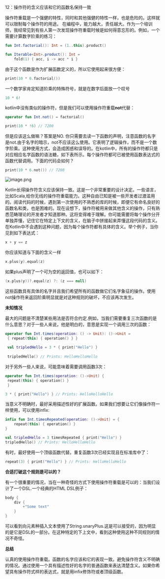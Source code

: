 12：操作符的含义应该和它的函数名保持一致

操作符重载是一个强健的特性，同时和其他强健的特性一样，也是危险的。这样就可以限制每个操作符的用途。
在编程中，能力越大，责任越大。作为一个培训师，我经常见到有些人第一次发现操作符重载时候是如何得意忘形的。例如，一个需要计算数字阶乘的练习：
```kotlin
fun Int.factorial(): Int = (1..this).product()

fun Iterable<Int>.product(): Int =
    fold(1) { acc, i -> acc * i }
```
由于这个函数是作为扩展函数定义的，所以它使用起来很方便：
```kotlin
print(10 * 6.factorial())
```
一个数学家肯定知道阶乘的特殊符号，就是在数字后面放一个叹号
```kotlin
10 * 6!
```
kotlin中没有类似的操作符，但是我们可以使用操作符重载**not**代替：
```kotlin
operator fun Int.not() = factorial()

print(10 * !6) // 7200
```
但是应该这么做嘛？答案是NO. 你只需要去读一下函数的声明，注意函数的名字是not.由于名字的暗示，not不应该这么使用。它表明了逻辑操作，而不是一个数字阶乘。这种使用方式，会造成困惑和误导的。在kotlin中，所有的操作符都只是对应相应名字函数的语法糖，如下表所示。每个操作符都可已被使用函数表达式的函数代替调用。下面的代码会如何？
```kotlin
print(10 * 6.not()) // 7200
```

![image.png](https://cdn.nlark.com/yuque/0/2022/png/10378482/1655020864450-9721d129-6443-4fa7-82b5-95c788c6ed94.png#clientId=u5d8a227a-8170-4&crop=0&crop=0&crop=1&crop=1&from=paste&height=486&id=ufda01218&margin=%5Bobject%20Object%5D&name=image.png&originHeight=972&originWidth=696&originalType=binary&ratio=1&rotation=0&showTitle=false&size=267307&status=done&style=none&taskId=u1e1e6545-a37c-4a8c-b6fc-268715bac56&title=&width=348)

Kotlin长得操作符含义应该保持一致。这是一个非常重要的设计决定。一些语言，比如Scala,给你无线的操作符重载能力。这种自由已知是被一些开发者过渡滥用的。阅读代码的时候，遇到第一次使用的不熟悉的库的时候，即便它有命名良好的函数名和类，也是困难的。现在设想下，操作符被用来做其他含义的操作，只有熟悉范畴理论的开发者才知道那种。这将变得难于理解。你可能需要将每个操作分开单独弄懂，记住它在特定上下文的含义，在脑子中拼接起来弄懂这段代码的含义。在Kotlin中不会遇到这种问题，因为每个操作符都有具体的含义。举个例子，当你见到如下表达式：
```kotlin
x + y == z
```
你应该知道与下面的含义一样
```kotlin
x.plus(y).equal(z)
```
如果plus声明了一个可为空的返回值，也可以如下：
```kotlin
(x.plus(y))?.equal(z) ?: (z === null)
```
这些函数具有具体的名字并且我们希望所有的函数做它们名字象征的操作。使用not操作符来返回阶乘明显就是对这种规则的破坏，不应该再次发生。

**未知情况**

最大的问题是不清楚某些用法是否符合约定.例如，当我们需要重复三次函数的是什么意思？对于一些人来说，他是明白的，意思是实现一个调用三次的函数：
```kotlin
operator fun Int.times(operation: () -> Unit): ()->Unit =
 { repeat(this) { operation() } }
 
 val tripledHello = 3 * { print("Hello") }
 
 tripledHello() // Prints: HelloHelloHello
```
对于另外一些人来说，可能意味着需要调用函数3次：
```kotlin
operator fun Int.times(operation: ()->Unit) {
 repeat(this) { operation() }
 } 

3 * { print("Hello") } // Prints: HelloHelloHello
```
当意义不明确时，最好采用描述性好的扩展函数。如果我们想要让它们像操作符一样使用，可以使用infix:
```kotlin
infix fun Int.timesRepeated(operation: ()->Unit) = {
    repeat(this) { operation() }
}

val tripledHello = 3 timesRepeated { print("Hello") }
tripledHello() // Prints: HelloHelloHello
```
有时，最好使用一个顶级函数代替。重复函数3次已经实现且在标准库中了：
```kotlin
repeat(3) { print("Hello") } // Prints: HelloHelloHello
```

**合适打破这个规则是可以的？**

有一个很重要的情况，当在一种奇怪的方式下使用操作符重载是可以的：当我们设计了一个DSL.一个经典的HTML DSL例子：
```kotlin
body {
    div {
        +"Some text"
    } 
}
```
可以看到向元素种插入文本使用了String.unaryPlus.这是可以接受的，因为明显的是它是DSL的一部分。在这种特定的下上文中，看到这种使用这种不同规则的情况不奇怪。

**总结**

认真的使用操作符重载。函数的名字应该和它的表现一致。避免操作符含义不明确的情况。通过使用一个具有描述性好的名字的普通函数来表达清楚含义。如果你希望具有操作符式样的表达式，就是用infix修饰符或者顶级函数。
